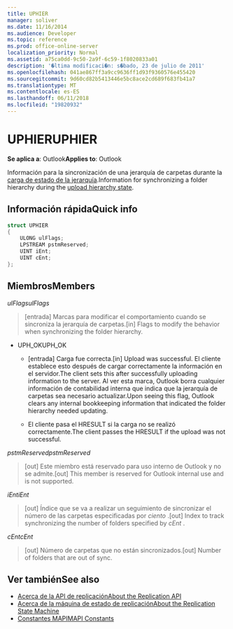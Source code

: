 ```yaml
---
title: UPHIER
manager: soliver
ms.date: 11/16/2014
ms.audience: Developer
ms.topic: reference
ms.prod: office-online-server
localization_priority: Normal
ms.assetid: a75ca0dd-9c50-2a9f-6c59-1f8020833a01
description: '�ltima modificaci�n: s�bado, 23 de julio de 2011'
ms.openlocfilehash: 041ae867ff3a9cc9636ff1d93f9360576e455420
ms.sourcegitcommit: 9d60cd82b5413446e5bc8ace2cd689f683fb41a7
ms.translationtype: MT
ms.contentlocale: es-ES
ms.lasthandoff: 06/11/2018
ms.locfileid: "19820932"
---
```

# <a name="uphier"></a><span data-ttu-id="cba57-103">UPHIER</span><span class="sxs-lookup"><span data-stu-id="cba57-103">UPHIER</span></span>
 
<span data-ttu-id="cba57-104">**Se aplica a**: Outlook</span><span class="sxs-lookup"><span data-stu-id="cba57-104">**Applies to**: Outlook</span></span> 
  
<span data-ttu-id="cba57-105">Información para la sincronización de una jerarquía de carpetas durante la [carga de estado de la jerarquía](upload-hierarchy-state.md).</span><span class="sxs-lookup"><span data-stu-id="cba57-105">Information for synchronizing a folder hierarchy during the [upload hierarchy state](upload-hierarchy-state.md).</span></span>
  
## <a name="quick-info"></a><span data-ttu-id="cba57-106">Información rápida</span><span class="sxs-lookup"><span data-stu-id="cba57-106">Quick info</span></span>

```cpp
struct UPHIER 
{ 
    ULONG ulFlags; 
    LPSTREAM pstmReserved; 
    UINT iEnt; 
    UINT cEnt; 
};
```

## <a name="members"></a><span data-ttu-id="cba57-107">Miembros</span><span class="sxs-lookup"><span data-stu-id="cba57-107">Members</span></span>

<span data-ttu-id="cba57-108">_ulFlags_</span><span class="sxs-lookup"><span data-stu-id="cba57-108">_ulFlags_</span></span>
  
> <span data-ttu-id="cba57-109">[entrada] Marcas para modificar el comportamiento cuando se sincroniza la jerarquía de carpetas.</span><span class="sxs-lookup"><span data-stu-id="cba57-109">[in] Flags to modify the behavior when synchronizing the folder hierarchy.</span></span>
    
  - <span data-ttu-id="cba57-110">UPH_OK</span><span class="sxs-lookup"><span data-stu-id="cba57-110">UPH_OK</span></span>
    
    - <span data-ttu-id="cba57-111">[entrada] Carga fue correcta.</span><span class="sxs-lookup"><span data-stu-id="cba57-111">[in] Upload was successful.</span></span> <span data-ttu-id="cba57-112">El cliente establece esto después de cargar correctamente la información en el servidor.</span><span class="sxs-lookup"><span data-stu-id="cba57-112">The client sets this after successfully uploading information to the server.</span></span> <span data-ttu-id="cba57-113">Al ver esta marca, Outlook borra cualquier información de contabilidad interna que indica que la jerarquía de carpetas sea necesario actualizar.</span><span class="sxs-lookup"><span data-stu-id="cba57-113">Upon seeing this flag, Outlook clears any internal bookkeeping information that indicated the folder hierarchy needed updating.</span></span> 
    
    - <span data-ttu-id="cba57-114">El cliente pasa el HRESULT si la carga no se realizó correctamente.</span><span class="sxs-lookup"><span data-stu-id="cba57-114">The client passes the HRESULT if the upload was not successful.</span></span>
    
<span data-ttu-id="cba57-115">_pstmReserved_</span><span class="sxs-lookup"><span data-stu-id="cba57-115">_pstmReserved_</span></span>
  
> <span data-ttu-id="cba57-116">[out] Este miembro está reservado para uso interno de Outlook y no se admite.</span><span class="sxs-lookup"><span data-stu-id="cba57-116">[out] This member is reserved for Outlook internal use and is not supported.</span></span>
    
<span data-ttu-id="cba57-117">_iEnt_</span><span class="sxs-lookup"><span data-stu-id="cba57-117">_iEnt_</span></span>
  
> <span data-ttu-id="cba57-118">[out] Índice que se va a realizar un seguimiento de sincronizar el número de las carpetas especificadas por *ciento* .</span><span class="sxs-lookup"><span data-stu-id="cba57-118">[out] Index to track synchronizing the number of folders specified by  *cEnt*  .</span></span> 
    
<span data-ttu-id="cba57-119">_cEnt_</span><span class="sxs-lookup"><span data-stu-id="cba57-119">_cEnt_</span></span>
  
> <span data-ttu-id="cba57-120">[out] Número de carpetas que no están sincronizados.</span><span class="sxs-lookup"><span data-stu-id="cba57-120">[out] Number of folders that are out of sync.</span></span>
    
## <a name="see-also"></a><span data-ttu-id="cba57-121">Ver también</span><span class="sxs-lookup"><span data-stu-id="cba57-121">See also</span></span>

- [<span data-ttu-id="cba57-122">Acerca de la API de replicación</span><span class="sxs-lookup"><span data-stu-id="cba57-122">About the Replication API</span></span>](about-the-replication-api.md)
- [<span data-ttu-id="cba57-123">Acerca de la máquina de estado de replicación</span><span class="sxs-lookup"><span data-stu-id="cba57-123">About the Replication State Machine</span></span>](about-the-replication-state-machine.md)
- [<span data-ttu-id="cba57-124">Constantes MAPI</span><span class="sxs-lookup"><span data-stu-id="cba57-124">MAPI Constants</span></span>](mapi-constants.md)

